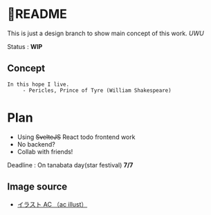# 🌌README  
This is just a design branch to show main concept of this work. *UWU*
  
Status : **WIP**  

## Concept   
```
In this hope I live.
     - Pericles, Prince of Tyre (William Shakespeare) 
```

# Plan  
- Using ~~SvelteJS~~ React todo frontend work  
- No backend?  
- Collab with friends!  

Deadline  : On tanabata day(star festival) **7/7**  

## Image source  
- <a href="https://www.ac-illust.com/" >イラスト AC （ac illust）</a>